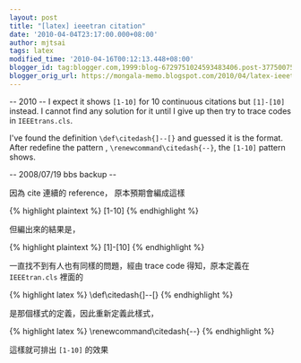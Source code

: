```yaml
---
layout: post
title: "[latex] ieeetran citation"
date: '2010-04-04T23:17:00.000+08:00'
author: mjtsai
tags: latex
modified_time: '2010-04-16T00:12:13.448+08:00'
blogger_id: tag:blogger.com,1999:blog-6729751024593483406.post-3775007547894948361
blogger_orig_url: https://mongala-memo.blogspot.com/2010/04/latex-ieeetran-citation.html
---
```



-- 2010 --
I expect it shows `[1-10]` for 10 continuous citations but `[1]-[10]` instead. I cannot find any solution for it until I give up then try to trace codes in `IEEEtrans.cls`.
<!--more-->



I've found the definition `\def\citedash{]--[}` and guessed it is the format. After redefine the pattern , `\renewcommand\citedash{--}`, the `[1-10]` pattern shows. 

-- 2008/07/19 bbs backup --

因為 cite 連續的 reference，
原本預期會編成這樣

{% highlight plaintext %}
[1-10]
{% endhighlight %}

但編出來的結果是，

{% highlight plaintext %}
[1]-[10]
{% endhighlight %}



一直找不到有人也有同樣的問題，經由 trace code 得知，原本定義在 `IEEEtran.cls` 裡面的

{% highlight latex %}
\def\citedash{]--[}
{% endhighlight %}


是那個樣式的定義，因此重新定義此樣式，

{% highlight latex %}
\renewcommand\citedash{--}
{% endhighlight %}

這樣就可排出 `[1-10]` 的效果
